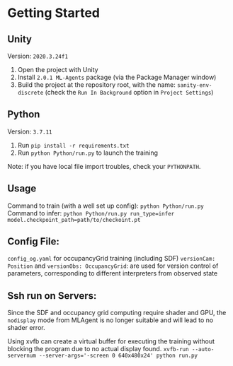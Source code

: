 # Getting Started

## Unity
Version: `2020.3.24f1`

1. Open the project with Unity
2. Install `2.0.1 ML-Agents` package (via the Package Manager window)
3. Build the project at the repository root, with the name: `sanity-env-discrete` (check the `Run In Background` option in `Project Settings`)

## Python
Version: `3.7.11`

1. Run `pip install -r requirements.txt`
2. Run `python Python/run.py` to launch the training

Note: if you have local file import troubles, check your `PYTHONPATH`.

## Usage
Command to train (with a well set up config):
`python Python/run.py`
Command to infer:
`python Python/run.py run_type=infer model.checkpoint_path=path/to/checkoint.pt`


## Config File:
`config_og.yaml` for occupancyGrid training (including SDF)
`versionCam: Position` and `versionObs: OccupancyGrid`: are used for version control of parameters, corresponding to different interpreters from observed state

## Ssh run on Servers:
Since the SDF and occupancy grid computing require shader and GPU, the `nodisplay` mode from MLAgent is no longer suitable and will lead to no shader error. 

Using xvfb can create a virtual buffer for executing the training without blocking the program due to no actual display found.
`xvfb-run --auto-servernum --server-args='-screen 0 640x480x24' python run.py`